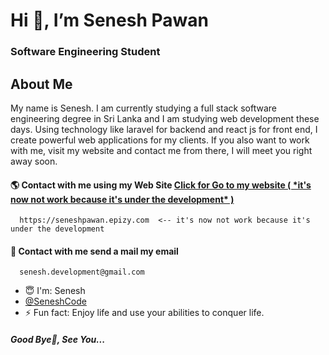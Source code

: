 <h1>Hi 👋, I’m Senesh Pawan</h1>
<h3>Software Engineering Student</h3>

<h2>About Me</h2>   

My name is Senesh. I am currently studying a full stack software engineering degree in Sri Lanka and I am studying web development these days. Using technology like laravel for backend and react js for front end, I create powerful web applications for my clients. If you also want to work with me, visit my website and contact me from there, I will meet you right away soon.

<h4>🌎 Contact with me using my Web Site <a href="https://seneshpawan.epizy.com">Click for Go to my website ( *it's now not work because it's under the development* ) </a></h4>   

```
  https://seneshpawan.epizy.com  <-- it's now not work because it's under the development
```

<h4>💬 Contact with me send a mail my email</h4>  

```
  senesh.development@gmail.com
```
   
- 😇 I'm: Senesh
- <a href="https://github.com/seneshcode">@SeneshCode</a>
- ⚡ Fun fact: Enjoy life and use your abilities to conquer life.

<h5>Good Bye👋, See You...</h5>   


        
<!---
SeneshCode/SeneshCode is a ✨ special ✨ repository because its `README.md` (this file) appears on your GitHub profile.
You can click the Preview link to take a look at your changes.
--->
